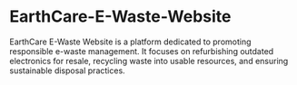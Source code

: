 # EarthCare-E-Waste-Website
EarthCare E-Waste Website is a platform dedicated to promoting responsible e-waste management. It focuses on refurbishing outdated electronics for resale, recycling waste into usable resources, and ensuring sustainable disposal practices.
